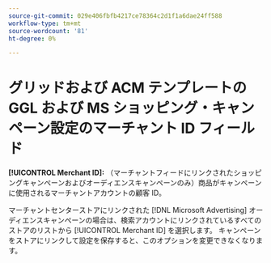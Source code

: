 ```yaml
---
source-git-commit: 029e406fbfb4217ce78364c2d1f1a6dae24ff588
workflow-type: tm+mt
source-wordcount: '81'
ht-degree: 0%

---
```

# グリッドおよび ACM テンプレートの GGL および MS ショッピング・キャンペーン設定のマーチャント ID フィールド

**[!UICONTROL Merchant ID]:** （マーチャントフィードにリンクされたショッピングキャンペーンおよびオーディエンスキャンペーンのみ）商品がキャンペーンに使用されるマーチャントアカウントの顧客 ID。

マーチャントセンターストアにリンクされた [!DNL Microsoft Advertising] オーディエンスキャンペーンの場合は、検索アカウントにリンクされているすべてのストアのリストから [!UICONTROL Merchant ID] を選択します。 キャンペーンをストアにリンクして設定を保存すると、このオプションを変更できなくなります。

